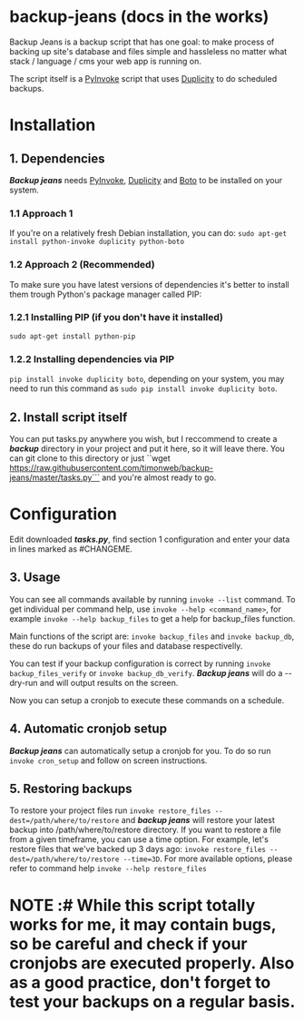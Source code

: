 # backup-jeans (docs in the works)

Backup Jeans is a backup script that has one goal: to make process of backing up site's database and files simple and hassleless no matter what stack / language / cms your web app is running on.

The script itself is a [PyInvoke](http://www.pyinvoke.org) script that uses [Duplicity](http://duplicity.nongnu.org/) to do scheduled backups.

# Installation #

## 1. Dependencies ##

***Backup jeans*** needs [PyInvoke](http://www.pyinvoke.org), [Duplicity](http://duplicity.nongnu.org/) and [Boto](http://docs.pythonboto.org/) to be installed on your system.

### 1.1 Approach 1 ###
If you're on a relatively fresh Debian installation, you can do:
`sudo apt-get install python-invoke duplicity python-boto`

### 1.2 Approach 2 (Recommended) ###

To make sure you have latest versions of dependencies it's better to install them trough Python's package manager called PIP:

### 1.2.1 Installing PIP (if you don't have it installed) ###

`sudo apt-get install python-pip`

### 1.2.2 Installing dependencies via PIP ###

`pip install invoke duplicity boto`, depending on your system, you may need to run this command as `sudo pip install invoke duplicity boto`.

## 2. Install script itself ##

You can put tasks.py anywhere you wish, but I reccommend to create a ***backup*** directory in your project and put it here, so it will leave there. You can git clone to this directory or just ``wget https://raw.githubusercontent.com/timonweb/backup-jeans/master/tasks.py``` and you're almost ready to go.

# Configuration #

Edit downloaded ***tasks.py***, find section 1 configuration and enter your data in lines marked as #CHANGEME. 

## 3. Usage ##

You can see all commands available by running `invoke --list` command. To get individual per command help, use `invoke --help <command_name>`, for example `invoke --help backup_files` to get a help for backup_files function.

Main functions of the script are: `invoke backup_files` and `invoke backup_db`, these do run backups of your files and database respectivelly. 

You can test if your backup configuration is correct by running `invoke backup_files_verify` or `invoke backup_db_verify`. ***Backup jeans*** will do a --dry-run and will output results on the screen.

Now you can setup a cronjob to execute these commands on a schedule.

## 4. Automatic cronjob setup ##
***Backup jeans*** can automatically setup a cronjob for you. To do so run `invoke cron_setup` and follow on screen instructions.

## 5. Restoring backups ##

To restore your project files run `invoke restore_files --dest=/path/where/to/restore` and ***backup jeans*** will restore your latest backup into /path/where/to/restore directory. If you want to restore a file from a given timeframe, you can use a time option. For example, let's restore files that we've backed up 3 days ago: `invoke restore_files --dest=/path/where/to/restore --time=3D`. For more available options, please refer to command help `invoke --help restore_files`

# NOTE :# While this script totally works for me, it may contain bugs, so be careful and check if your cronjobs are executed properly. Also as a good practice, don't forget to test your backups on a regular basis.
